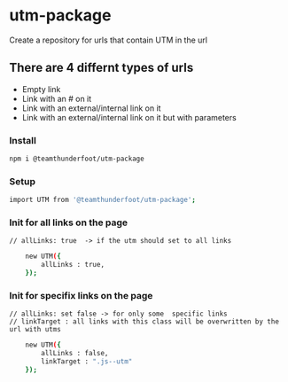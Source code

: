 # utm-package
Create a repository for urls that contain UTM in the url

## There are 4 differnt types of urls
- Empty link <a href=""></a>
- Link with an # on it  <a href="#"></a>
- Link with an external/internal link on it <a href="http://localhost/UTM-NPM"></a>
- Link with an external/internal link on it but with parameters <a href="http://localhost/UTM-NPM?s=search"></a>

### Install
```sh
npm i @teamthunderfoot/utm-package
```
### Setup
```sh
import UTM from '@teamthunderfoot/utm-package';
```
### Init for all links on the page
    // allLinks: true  -> if the utm should set to all links
```sh
    new UTM({
        allLinks : true, 
    });
```

### Init for specifix links on the page
    // allLinks: set false -> for only some  specific links
    // linkTarget : all links with this class will be overwritten by the url with utms
```sh
    new UTM({
        allLinks : false, 
        linkTarget : ".js--utm" 
    });
```